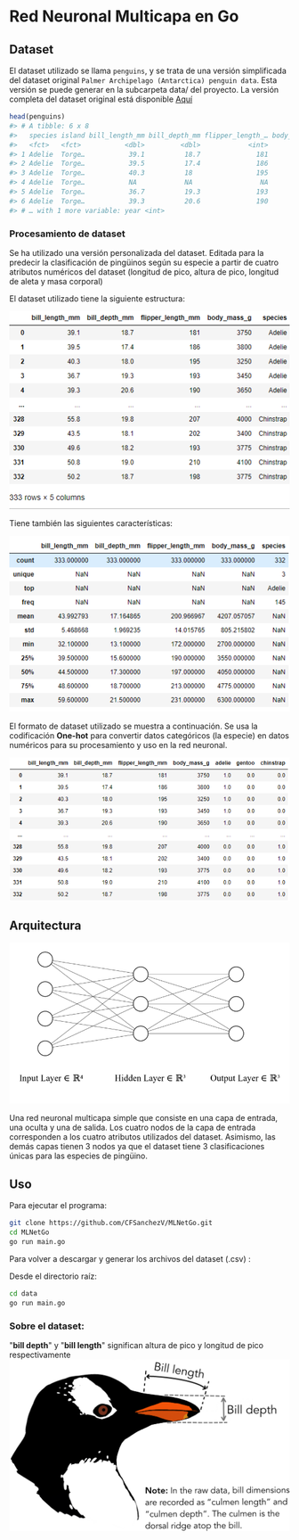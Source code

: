 # Red Neuronal Multicapa en Go

## Dataset

El dataset utilizado se llama `penguins`, y se trata de una versión simplificada del dataset original `Palmer Archipelago (Antarctica) penguin data`. Esta versión se puede generar en la subcarpeta data/ del proyecto. La versión completa del dataset original está disponible [Aquí](https://github.com/allisonhorst/palmerpenguins)

``` r
head(penguins)
#> # A tibble: 6 x 8
#>   species island bill_length_mm bill_depth_mm flipper_length_… body_mass_g sex  
#>   <fct>   <fct>           <dbl>         <dbl>            <int>       <int> <fct>
#> 1 Adelie  Torge…           39.1          18.7              181        3750 male 
#> 2 Adelie  Torge…           39.5          17.4              186        3800 fema…
#> 3 Adelie  Torge…           40.3          18                195        3250 fema…
#> 4 Adelie  Torge…           NA            NA                 NA          NA <NA> 
#> 5 Adelie  Torge…           36.7          19.3              193        3450 fema…
#> 6 Adelie  Torge…           39.3          20.6              190        3650 male 
#> # … with 1 more variable: year <int>
```

### Procesamiento de dataset

Se ha utilizado una versión personalizada del dataset. Editada para la predecir la clasificación de pingüinos según su especie a partir de cuatro atributos numéricos del dataset (longitud de pico, altura de pico, longitud de aleta y masa corporal)

El dataset utilizado tiene la siguiente estructura:

![](./res/penguins_simplificado.png)

Tiene también las siguientes características:

![](./res/penguins_info.png)

El formato de dataset utilizado se muestra a continuación. Se usa la codificación **One-hot** para convertir datos categóricos (la especie) en datos numéricos para su procesamiento y uso en la red neuronal.

![](./res/formatted_dataset.PNG)


## Arquitectura

![](./res/nn.png)

Una red neuronal multicapa simple que consiste en una capa de entrada, una oculta y una de salida. Los cuatro nodos de la capa de entrada corresponden a los cuatro atributos utilizados del dataset. Asimismo, las demás capas tienen 3 nodos ya que el dataset tiene 3 clasificaciones únicas para las especies de pingüino.


## Uso

Para ejecutar el programa:
```bash
git clone https://github.com/CFSanchezV/MLNetGo.git
cd MLNetGo
go run main.go
```


Para volver a descargar y generar los archivos del dataset (.csv) :

Desde el directorio raíz:
```bash
cd data
go run main.go
```

### Sobre el dataset:

"**bill depth**" y "**bill length**" significan altura de pico y longitud de pico respectivamente
![](./res/bill_depth.png)
